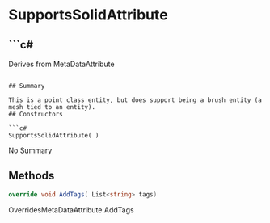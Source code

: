 # SupportsSolidAttribute

## ```c#
Derives from MetaDataAttribute
```

## Summary

This is a point class entity, but does support being a brush entity (a mesh tied to an entity).
## Constructors

```c#
SupportsSolidAttribute( ) 
```
No Summary
## Methods

```c#
override void AddTags( List<string> tags) 
```
OverridesMetaDataAttribute.AddTags
